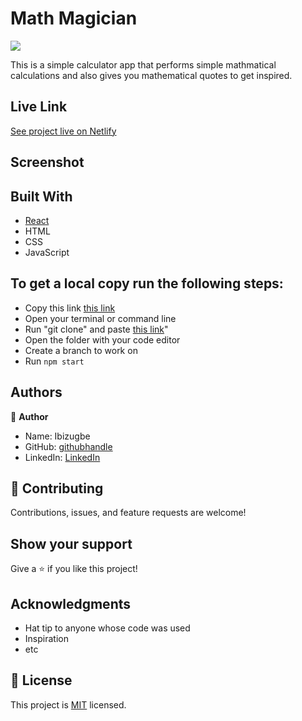 # Math Magician

![](https://img.shields.io/badge/Microverse-blueviolet)

This is a simple calculator app that performs simple mathmatical calculations and also gives you mathematical quotes to get inspired.

## Live Link
[See project live on Netlify](math-magician-97.netlify.app)

## Screenshot

## Built With

- [React](https://reactjs.org/)
- HTML
- CSS
- JavaScript

## To get a local copy run the following steps:

- Copy this link [this link](https://github.com/Ibizugbe/math-Magician)
- Open your terminal or command line
- Run "git clone" and paste [this link](https://github.com/Ibizugbe/math-Magician)"
- Open the folder with your code editor
- Create a branch to work on
- Run `npm start`

## Authors

👤 **Author**

- Name: Ibizugbe
- GitHub: [githubhandle](https://github.com/Ibizugbe)
- LinkedIn: [LinkedIn](https://www.linkedin.com/in/abraham-ibizugbe-763791115/)

## 🤝 Contributing

Contributions, issues, and feature requests are welcome!

## Show your support

Give a ⭐️ if you like this project!

## Acknowledgments

- Hat tip to anyone whose code was used
- Inspiration
- etc

## 📝 License

This project is [MIT](./MIT.md) licensed.
